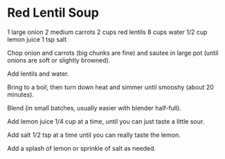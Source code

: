 
# Red Lentil Soup

1 large onion
2 medium carrots
2 cups red lentils
8 cups water
1/2 cup lemon juice
1 tsp salt


Chop onion and carrots (big chunks are fine) and sautee in large pot (until onions are soft or slightly browned).  

Add lentils and water.  

Bring to a boil, then turn down heat and simmer until smooshy (about 20 minutes).

Blend (in small batches, usually easier with blender half-full).

Add lemon juice 1/4 cup at a time, until you can just taste a little sour.

Add salt 1/2 tsp at a time until you can really taste the lemon.

Add a splash of lemon or sprinkle of salt as needed.

 